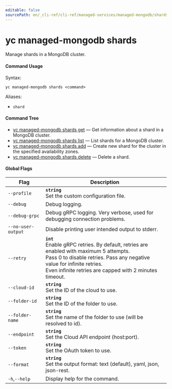 ```yaml
---
editable: false
sourcePath: en/_cli-ref/cli-ref/managed-services/managed-mongodb/shards/index.md
---
```


# yc managed-mongodb shards

Manage shards in a MongoDB cluster.

#### Command Usage

Syntax: 

`yc managed-mongodb shards <command>`

Aliases: 

- `shard`

#### Command Tree

- [yc managed-mongodb shards get](get.md) — Get information about a shard in a MongoDB cluster.
- [yc managed-mongodb shards list](list.md) — List shards for a MongoDB cluster.
- [yc managed-mongodb shards add](add.md) — Create new shard for the cluster in the specified availability zones.
- [yc managed-mongodb shards delete](delete.md) — Delete a shard.

#### Global Flags

| Flag | Description |
|----|----|
|`--profile`|<b>`string`</b><br/>Set the custom configuration file.|
|`--debug`|Debug logging.|
|`--debug-grpc`|Debug gRPC logging. Very verbose, used for debugging connection problems.|
|`--no-user-output`|Disable printing user intended output to stderr.|
|`--retry`|<b>`int`</b><br/>Enable gRPC retries. By default, retries are enabled with maximum 5 attempts.<br/>Pass 0 to disable retries. Pass any negative value for infinite retries.<br/>Even infinite retries are capped with 2 minutes timeout.|
|`--cloud-id`|<b>`string`</b><br/>Set the ID of the cloud to use.|
|`--folder-id`|<b>`string`</b><br/>Set the ID of the folder to use.|
|`--folder-name`|<b>`string`</b><br/>Set the name of the folder to use (will be resolved to id).|
|`--endpoint`|<b>`string`</b><br/>Set the Cloud API endpoint (host:port).|
|`--token`|<b>`string`</b><br/>Set the OAuth token to use.|
|`--format`|<b>`string`</b><br/>Set the output format: text (default), yaml, json, json-rest.|
|`-h`,`--help`|Display help for the command.|
